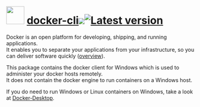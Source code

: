 # <img src="https://rawcdn.githack.com/geicht/chocolatey-packages/94d12e6a67f5fb03baf444cadcea14546de06045/docker-cli/img/docker.png" width="48" height="48"/> [docker-cli](https://community.chocolatey.org/packages/docker-cli)[![](http://transparent-favicon.info/favicon.ico)](#)[![Latest version](https://repology.org/badge/version-for-repo/chocolatey/docker-cli.svg?header=Latest%20version)](https://community.chocolatey.org/packages/docker-cli/27.0.3)

Docker is an open platform for developing, shipping, and running applications. \
It enables you to separate your applications from your infrastructure, so you can deliver software quickly
([overview](https://docs.docker.com/get-started/overview/)).

This package contains the docker client for Windows which is used to administer your docker hosts remotely. \
It does not contain the docker engine to run containers on a Windows host. 

If you do need to run Windows or Linux containers on Windows, take a look at [Docker-Desktop](https://community.chocolatey.org/packages/docker-desktop).
